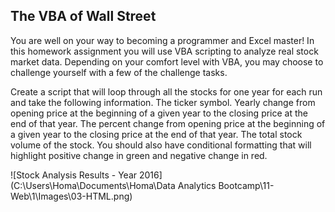 ## The VBA of Wall Street

You are well on your way to becoming a programmer and Excel master! In this homework assignment you will use VBA scripting to analyze real stock market data. Depending on your comfort level with VBA, you may choose to challenge yourself with a few of the challenge tasks.

Create a script that will loop through all the stocks for one year for each run and take the following information.
The ticker symbol.
Yearly change from opening price at the beginning of a given year to the closing price at the end of that year.
The percent change from opening price at the beginning of a given year to the closing price at the end of that year.
The total stock volume of the stock.
You should also have conditional formatting that will highlight positive change in green and negative change in red.

![Stock Analysis Results - Year 2016](C:\Users\Homa\Documents\Homa\Data Analytics Bootcamp\11-Web\1\Images\03-HTML.png)
